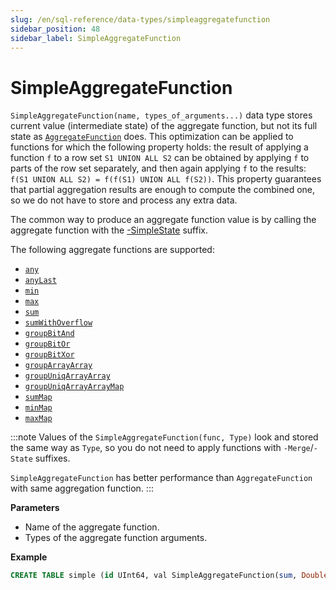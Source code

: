 ```yaml
---
slug: /en/sql-reference/data-types/simpleaggregatefunction
sidebar_position: 48
sidebar_label: SimpleAggregateFunction
---
```

# SimpleAggregateFunction

`SimpleAggregateFunction(name, types_of_arguments...)` data type stores current value (intermediate state) of the aggregate function, but not its full state as [`AggregateFunction`](../../sql-reference/data-types/aggregatefunction.md) does.
This optimization can be applied to functions for which the following property holds: the result of applying a function `f` to a row set `S1 UNION ALL S2` can be obtained by applying `f` to parts of the row set separately, and then again applying `f` to the results: `f(S1 UNION ALL S2) = f(f(S1) UNION ALL f(S2))`.
This property guarantees that partial aggregation results are enough to compute the combined one, so we do not have to store and process any extra data.

The common way to produce an aggregate function value is by calling the aggregate function with the [-SimpleState](../../sql-reference/aggregate-functions/combinators.md#agg-functions-combinator-simplestate) suffix.

The following aggregate functions are supported:

- [`any`](../../sql-reference/aggregate-functions/reference/any.md#agg_function-any)
- [`anyLast`](../../sql-reference/aggregate-functions/reference/anylast.md#anylastx)
- [`min`](../../sql-reference/aggregate-functions/reference/min.md#agg_function-min)
- [`max`](../../sql-reference/aggregate-functions/reference/max.md#agg_function-max)
- [`sum`](../../sql-reference/aggregate-functions/reference/sum.md#agg_function-sum)
- [`sumWithOverflow`](../../sql-reference/aggregate-functions/reference/sumwithoverflow.md#sumwithoverflowx)
- [`groupBitAnd`](../../sql-reference/aggregate-functions/reference/groupbitand.md#groupbitand)
- [`groupBitOr`](../../sql-reference/aggregate-functions/reference/groupbitor.md#groupbitor)
- [`groupBitXor`](../../sql-reference/aggregate-functions/reference/groupbitxor.md#groupbitxor)
- [`groupArrayArray`](../../sql-reference/aggregate-functions/reference/grouparray.md#agg_function-grouparray)
- [`groupUniqArrayArray`](../../sql-reference/aggregate-functions/reference/groupuniqarray.md)
- [`groupUniqArrayArrayMap`](../../sql-reference/aggregate-functions/combinators#-map)
- [`sumMap`](../../sql-reference/aggregate-functions/reference/summap.md#agg_functions-summap)
- [`minMap`](../../sql-reference/aggregate-functions/reference/minmap.md#agg_functions-minmap)
- [`maxMap`](../../sql-reference/aggregate-functions/reference/maxmap.md#agg_functions-maxmap)


:::note
Values of the `SimpleAggregateFunction(func, Type)` look and stored the same way as `Type`, so you do not need to apply functions with `-Merge`/`-State` suffixes.

`SimpleAggregateFunction` has better performance than `AggregateFunction` with same aggregation function.
:::

**Parameters**

- Name of the aggregate function.
- Types of the aggregate function arguments.

**Example**

``` sql
CREATE TABLE simple (id UInt64, val SimpleAggregateFunction(sum, Double)) ENGINE=AggregatingMergeTree ORDER BY id;
```
